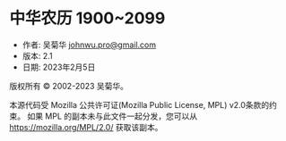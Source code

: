 # 中华农历 1900~2099
- 作者: 吴菊华 <johnwu.pro@gmail.com>
- 版本: 2.1
- 日期: 2023年2月5日

版权所有 © 2002-2023 吴菊华。

本源代码受 Mozilla 公共许可证(Mozilla Public License, MPL) v2.0条款的约束。
如果 MPL 的副本未与此文件一起分发，您可以从 https://mozilla.org/MPL/2.0/ 获取该副本。
